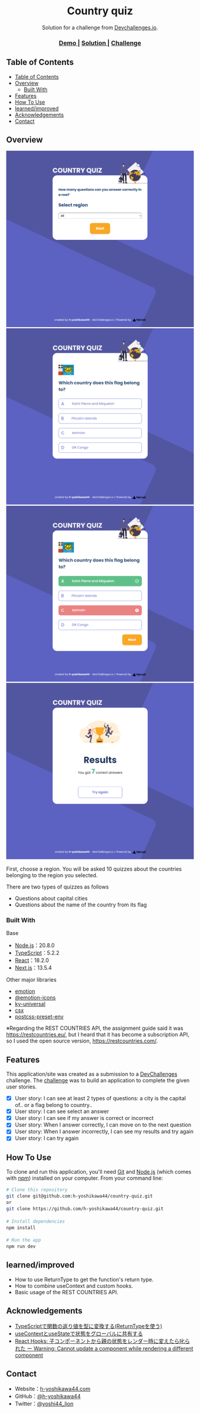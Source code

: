 <!-- Please update value in the {}  -->

<h1 align="center">Country quiz</h1>

<div align="center">
   Solution for a challenge from  <a href="http://legacy.devchallenges.io" target="_blank">Devchallenges.io</a>.
</div>

<div align="center">
  <h3>
    <a href="http://ch-country-quiz.vercel.app/">
      Demo
    </a>
    <span> | </span>
    <a href="https://legacy.devchallenges.io/solutions/DgZ6ich7Qg4s9mZo7rnZ">
      Solution
    </a>
    <span> | </span>
    <a href="https://legacy.devchallenges.io/challenges/Bu3G2irnaXmfwQ8sZkw8">
      Challenge
    </a>
  </h3>
</div>

<!-- TABLE OF CONTENTS -->

## Table of Contents

- [Table of Contents](#table-of-contents)
- [Overview](#overview)
  - [Built With](#built-with)
- [Features](#features)
- [How To Use](#how-to-use)
- [learned/improved](#learnedimproved)
- [Acknowledgements](#acknowledgements)
- [Contact](#contact)

<!-- OVERVIEW -->

## Overview

![overview - Top](/screenshots/top.png)
![overview - Question](/screenshots/question.png)
![overview - Solution](/screenshots/solution.png)
![overview - Results](/screenshots/results.png)

First, choose a region.
You will be asked 10 quizzes about the countries belonging to the region you selected.

There are two types of quizzes as follows
- Questions about capital cities
- Questions about the name of the country from its flag

### Built With

<!-- This section should list any major frameworks that you built your project using. Here are a few examples.-->
Base
- [Node.js](https://nodejs.org/)：20.8.0
- [TypeScript](https://www.typescriptlang.org/)：5.2.2
- [React](https://reactjs.org/)：18.2.0
- [Next.js](https://nextjs.org/)：13.5.4

Other major libraries
- [emotion](https://emotion.sh/)
- [@emotion-icons](https://github.com/emotion-icons/emotion-icons)
- [ky-universal](https://github.com/sindresorhus/ky-universal)
- [csx](https://github.com/typestyle/csx)
- [postcss-preset-env](https://github.com/csstools/postcss-plugins/tree/main/plugin-packs/postcss-preset-env)

※Regarding the REST COUNTRIES API, the assignment guide said it was https://restcountries.eu/, but I heard that it has become a subscription API, so I used the open source version, https://restcountries.com/.

## Features

<!-- List the features of your application or follow the template. Don't share the figma file here :) -->

This application/site was created as a submission to a [DevChallenges](https://legacy.devchallenges.io/challenges) challenge. The [challenge](https://legacy.devchallenges.io/challenges/Bu3G2irnaXmfwQ8sZkw8) was to build an application to complete the given user stories.

- [x] User story: I can see at least 2 types of questions: a city is the capital of.. or a flag belong to country..
- [x] User story: I can see select an answer
- [x] User story: I can see if my answer is correct or incorrect
- [x] User story: When I answer correctly, I can move on to the next question
- [x] User story: When I answer incorrectly, I can see my results and try again
- [x] User story: I can try again

## How To Use

<!-- Example: -->

To clone and run this application, you'll need [Git](https://git-scm.com) and [Node.js](https://nodejs.org/en/download/) (which comes with [npm](https://www.npmjs.com/)) installed on your computer. From your command line:

```bash
# Clone this repository
git clone git@github.com:h-yoshikawa44/country-quiz.git
or
git clone https://github.com/h-yoshikawa44/country-quiz.git

# Install dependencies
npm install

# Run the app
npm run dev
```

## learned/improved
- How to use ReturnType to get the function's return type.
- How to combine useContext and custom hooks.
- Basic usage of the REST COUNTRIES API.

## Acknowledgements

<!-- This section should list any articles or add-ons/plugins that helps you to complete the project. This is optional but it will help you in the future. For example: -->

- [TypeScriptで関数の返り値を型に変換する(ReturnTypeを使う)](https://tech-1natsu.hatenablog.com/entry/2018/12/09/004338)
- [useContextとuseStateで状態をグローバルに共有する](https://js-challenge.dev/posts/implements-modal-using-custom-hook/)
- [React Hooks: 子コンポーネントから親の状態をレンダー時に変えたら叱られた ー Warning: Cannot update a component while rendering a different component](https://qiita.com/FumioNonaka/items/3fe39911e3f2479128e8)

## Contact

- Website：[h-yoshikawa44.com](https://h-yoshikawa44.com)
- GitHub：[@h-yoshikawa44](https://github.com/h-yoshikawa44)
- Twitter：[@yoshi44_lion](https://twitter.com/yoshi44_lion)
